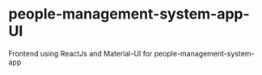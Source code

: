 # people-management-system-app-UI
Frontend using ReactJs and Material-UI for people-management-system-app
